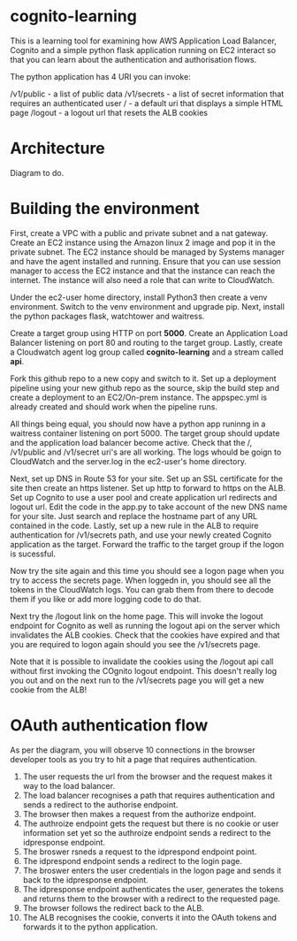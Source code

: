 # cognito-learning
This is a learning tool for examining how AWS Application Load Balancer, Cognito and a simple python flask application running on EC2 interact so that you can learn about the authentication and authorisation flows.

The python application has 4 URI you can invoke:

/v1/public - a list of public data
/v1/secrets - a list of secret information that requires an authenticated user
/ - a default uri that displays a simple HTML page
/logout - a logout url that resets the ALB cookies

# Architecture

Diagram to do.

# Building the environment

First, create a VPC with a public and private subnet and a nat gateway.  Create an EC2 instance using the Amazon linux 2 image and pop it in the private subnet.  The EC2 instance should be managed by Systems manager and have the agent installed and running.  Ensure that you can use session manager to access the EC2 instance and that the instance can reach the internet.  The instance will also need a role that can write to CloudWatch.

Under the ec2-user home directory, install Python3 then create a venv environment.  Switch to the venv environment and upgrade pip.  Next, install the python packages flask, watchtower and waitress.

Create a target group using HTTP on port **5000**.  Create an Application Load Balancer listening on port 80 and routing to the target group.  Lastly, create a Cloudwatch agent log group called **cognito-learning** and a stream called **api**.

Fork this github repo to a new copy and switch to it.  Set up a deployment pipeline using your new github repo as the source, skip the build step and create a deployment to an EC2/On-prem instance.  The appspec.yml is already created and should work when the pipeline runs.

All things being equal, you should now have a python app runinng in a waitress container listening on port 5000.  The target group should update and the application load balancer become active.  Check that the /, /v1/public and /v1/secret uri's are all working.  The logs whould be goign to CloudWatch and the server.log in the ec2-user's home directory.

Next, set up DNS in Route 53 for your site.  Set up an SSL certificate for the site then create an https listener.  Set up http to forward to https on the ALB.  Set up Cognito to use a user pool and create application url redirects and logout url.  Edit the code in the app.py to take account of the new DNS name for your site.  Just search and replace the hostname part of any URL contained in the code.  Lastly, set up a new rule in the ALB to require authentication for /v1/secrets path, and use your newly created Cognito application as the target.  Forward the traffic to the target group if the logon is sucessful.

Now try the site again and this time you should see a logon page when you try to access the secrets page.  When loggedn in, you should see all the tokens in the CloudWatch logs.  You can grab them from there to decode them if you like or add more logging code to do that.

Next try the /logout link on the home page.  This will invoke the logout endpoint for Cognito as well as running the logout api on the server which invalidates the ALB cookies.  Check that the cookies have expired and that you are required to logon again should you see the /v1/secrets page.

Note that it is possible to invalidate the cookies using the /logout api call without first invoking the COgnito logout endpoint.  This doesn't really log you out and on the next run to the /v1/secrets page you will get a new cookie from the ALB!

# OAuth authentication flow

As per the diagram, you will observe 10 connections in the browser developer tools as you try to hit a page that requires authentication.

1. The user requests the url from the browser and the request makes it way to the load balancer.
2. The load balancer recognises a path that requires authentication and sends a redirect to the authorise endpoint.
3. The browser then makes a request from the authorize endpoint.
4. The authroize endpoint gets the request but there is no cookie or user information set yet so the authroize endpoint sends a redirect to the idpresponse endpoint.
5. The broswer rsneds a request to the idprespond endpoint point.
6. The idprespond endpoint sends a redirect to the login page.
7. The broswer enters the user credentials in the logon page and sends it back to the idpresponse endpoint.
8. The idpresponse endpoint authenticates the user, generates the tokens and returns them to the browser with a redirect to the requested page.
9. The browser follows the redirect back to the ALB.
10. The ALB recognises the cookie, converts it into the OAuth tokens and forwards it to the python application.